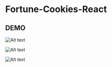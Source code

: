 # Fortune-Cookies-React

## DEMO

![Alt text](https://user-images.githubusercontent.com/54331576/211161855-7670580e-a592-4cc0-8886-0762e6045fbd.png)

![Alt text](https://user-images.githubusercontent.com/54331576/211161857-6bccdcde-364f-4fef-9e83-96f7821f3475.png)

![Alt text](https://user-images.githubusercontent.com/54331576/211161862-5cd763ca-3623-4433-9a0c-e29a81929b03.png)
